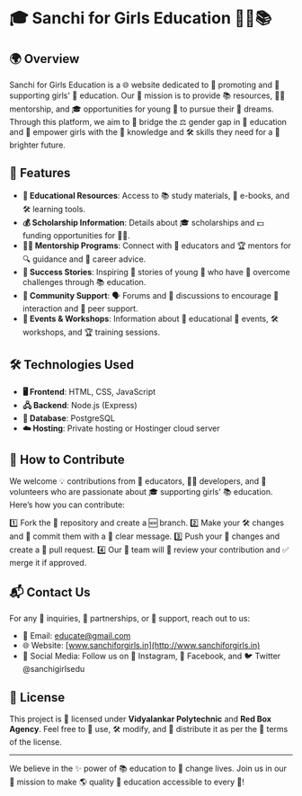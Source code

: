 # 🎓 Sanchi for Girls Education 👩‍🎓📚

## 🌍 Overview

Sanchi for Girls Education is a 🌐 website dedicated to 📢 promoting and 🤝 supporting girls' 📖 education. Our 🎯 mission is to provide 📚 resources, 🧑‍🏫 mentorship, and 🎓 opportunities for young 👧 to pursue their 🌟 dreams. Through this platform, we aim to 🌉 bridge the ⚖️ gender gap in 📘 education and 💪 empower girls with the 🏫 knowledge and 🛠️ skills they need for a 🔆 brighter future.

## 🌟 Features

- **📖 Educational Resources**: Access to 📚 study materials, 📖 e-books, and 🛠️ learning tools.
- **💰 Scholarship Information**: Details about 🎓 scholarships and 💵 funding opportunities for 👩‍🎓.
- **🧑‍🏫 Mentorship Programs**: Connect with 🏫 educators and 🏆 mentors for 🔍 guidance and 💼 career advice.
- **🌟 Success Stories**: Inspiring 📖 stories of young 👧 who have 💪 overcome challenges through 📚 education.
- **👥 Community Support**: 🗣️ Forums and 💬 discussions to encourage 🔄 interaction and 🤝 peer support.
- **📅 Events & Workshops**: Information about 🎤 educational 🏫 events, 🛠️ workshops, and 🏆 training sessions.

## 🛠️ Technologies Used

- **🖥️ Frontend**: HTML, CSS, JavaScript
- **🖧 Backend**: Node.js (Express)
- **💾 Database**: PostgreSQL
- **☁️ Hosting**: Private hosting or Hostinger cloud server

## 🤝 How to Contribute

We welcome 💡 contributions from 🏫 educators, 👨‍💻 developers, and 🤲 volunteers who are passionate about 🎓 supporting girls' 📚 education. Here’s how you can contribute:

1️⃣ Fork the 🔗 repository and create a 🆕 branch.
2️⃣ Make your 🛠️ changes and 💾 commit them with a 📢 clear message.
3️⃣ Push your 🔄 changes and create a 🔀 pull request.
4️⃣ Our 👥 team will 🔎 review your contribution and ✅ merge it if approved.

## 📬 Contact Us

For any 📩 inquiries, 🤝 partnerships, or 🤲 support, reach out to us:

- 📧 Email: [educate@gmail.com](mailto:educate@gmail.com)
- 🌐 Website: [www.sanchiforgirls.in](http://www.sanchiforgirls.in)
- 📱 Social Media: Follow us on 📸 Instagram, 📘 Facebook, and 🐦 Twitter @sanchigirlsedu

## 📜 License

This project is 🔖 licensed under **Vidyalankar Polytechnic** and **Red Box Agency**. Feel free to 📝 use, 🛠️ modify, and 🔄 distribute it as per the 📜 terms of the license.

---

We believe in the ✨ power of 📚 education to 🔄 change lives. Join us in our 🎯 mission to make 🌎 quality 📖 education accessible to every 👧!

